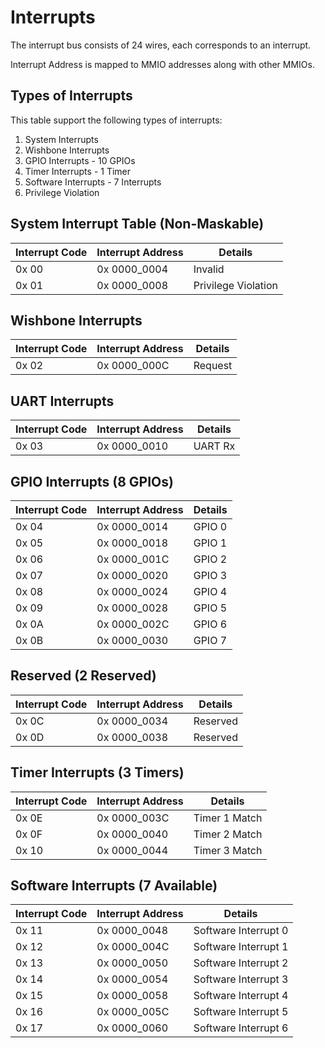 <!--
 - Copyright (c) 2020 The HSC Core Authors
 -
 - Licensed under the Apache License, Version 2.0 (the "License");
 - you may not use this file except in compliance with the License.
 - You may obtain a copy of the License at
 -
 -     https://www.apache.org/licenses/LICENSE-2.0
 -
 - Unless required by applicable law or agreed to in writing, software
 - distributed under the License is distributed on an "AS IS" BASIS,
 - WITHOUT WARRANTIES OR CONDITIONS OF ANY KIND, either express or implied.
 - See the License for the specific language governing permissions and
 - limitations under the License.
 -
 - @file   interrupts.md
 - @author Anthony Kung <hi@anth.dev>
 - @author Kevin Dai <kevindai02@outlook.com>
 - @date   Created on November 28 2020
 -->

# Interrupts

The interrupt bus consists of 24 wires, each corresponds to an interrupt.

Interrupt Address is mapped to MMIO addresses along with other MMIOs.

## Types of Interrupts

This table support the following types of interrupts:

1. System Interrupts
2. Wishbone Interrupts
3. GPIO Interrupts - 10 GPIOs
4. Timer Interrupts - 1 Timer
5. Software Interrupts - 7 Interrupts
6. Privilege Violation

## System Interrupt Table (Non-Maskable)

| Interrupt Code | Interrupt Address | Details             |
| -------------- | ----------------- | ------------------- |
| 0x 00          | 0x 0000_0004      | Invalid             |
| 0x 01          | 0x 0000_0008      | Privilege Violation |

## Wishbone Interrupts

| Interrupt Code | Interrupt Address | Details |
| -------------- | ----------------- | ------- |
| 0x 02          | 0x 0000_000C      | Request |

## UART Interrupts

| Interrupt Code | Interrupt Address | Details |
| -------------- | ----------------- | ------- |
| 0x 03          | 0x 0000_0010      | UART Rx |

## GPIO Interrupts (8 GPIOs)

| Interrupt Code | Interrupt Address | Details |
| -------------- | ----------------- | ------- |
| 0x 04          | 0x 0000_0014      | GPIO 0  |
| 0x 05          | 0x 0000_0018      | GPIO 1  |
| 0x 06          | 0x 0000_001C      | GPIO 2  |
| 0x 07          | 0x 0000_0020      | GPIO 3  |
| 0x 08          | 0x 0000_0024      | GPIO 4  |
| 0x 09          | 0x 0000_0028      | GPIO 5  |
| 0x 0A          | 0x 0000_002C      | GPIO 6  |
| 0x 0B          | 0x 0000_0030      | GPIO 7  |

## Reserved (2 Reserved)

| Interrupt Code | Interrupt Address | Details  |
| -------------- | ----------------- | -------- |
| 0x 0C          | 0x 0000_0034      | Reserved |
| 0x 0D          | 0x 0000_0038      | Reserved |

## Timer Interrupts (3 Timers)

| Interrupt Code | Interrupt Address | Details       |
| -------------- | ----------------- | ------------- |
| 0x 0E          | 0x 0000_003C      | Timer 1 Match |
| 0x 0F          | 0x 0000_0040      | Timer 2 Match |
| 0x 10          | 0x 0000_0044      | Timer 3 Match |

## Software Interrupts (7 Available)

| Interrupt Code | Interrupt Address | Details              |
| -------------- | ----------------- | -------------------- |
| 0x 11          | 0x 0000_0048      | Software Interrupt 0 |
| 0x 12          | 0x 0000_004C      | Software Interrupt 1 |
| 0x 13          | 0x 0000_0050      | Software Interrupt 2 |
| 0x 14          | 0x 0000_0054      | Software Interrupt 3 |
| 0x 15          | 0x 0000_0058      | Software Interrupt 4 |
| 0x 16          | 0x 0000_005C      | Software Interrupt 5 |
| 0x 17          | 0x 0000_0060      | Software Interrupt 6 |